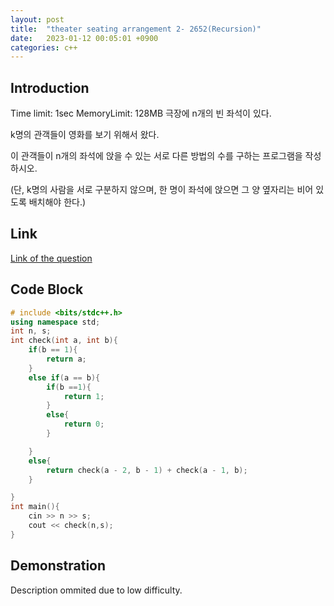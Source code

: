 ```yaml
---
layout: post
title:  "theater seating arrangement 2- 2652(Recursion)"
date:   2023-01-12 00:05:01 +0900
categories: c++
---
```


## Introduction

Time limit: 1sec         MemoryLimit: 128MB
극장에 n개의 빈 좌석이 있다.

k명의 관객들이 영화를 보기 위해서 왔다.

이 관객들이 n개의 좌석에 앉을 수 있는 서로 다른 방법의 수를 구하는 프로그램을 작성하시오.

(단, k명의 사람을 서로 구분하지 않으며, 한 명이 좌석에 앉으면 그 양 옆자리는 비어 있도록 배치해야 한다.)

## Link

[Link of the question](https://codeup.kr/problem.php?id=2652&rid=0)

## Code Block

```c++
# include <bits/stdc++.h>
using namespace std;
int n, s;
int check(int a, int b){
    if(b == 1){
        return a;
    }
    else if(a == b){
        if(b ==1){
            return 1;
        }
        else{
            return 0;
        }

    }
    else{
        return check(a - 2, b - 1) + check(a - 1, b);
    }

}
int main(){
    cin >> n >> s;
    cout << check(n,s);
}
```

## Demonstration

Description ommited due to low difficulty.

